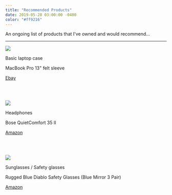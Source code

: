```yaml
---
title: "Recommended Products"
date: 2019-05-28 03:00:00 -0400
color: "#ff9216"
---
```


An ongoing list of products that I've owned and would recommend...

---

![](https://files.elliott.computer/images/felt-laptop-case.jpg)

Basic laptop case

MacBook Pro 13" felt sleeve

[Ebay](https://rover.ebay.com/rover/1/710-53481-19255-0/1?icep_id=114&ipn=icep&toolid=20004&campid=5338547922&mpre=https%3A%2F%2Fwww.ebay.co.uk%2Fitm%2F272120004984)

<br /><br />


![](https://files.elliott.computer/images/bose-headphones.jpg)

Headphones

Bose QuietComfort 35 II

[Amazon](https://amzn.to/31kgeJg)

<br /><br />


![](https://files.elliott.computer/images/safety-glasses.jpg)

Sunglasses / Safety glasses

Rugged Blue Diablo Safety Glasses (Blue Mirror 3 Pair)

[Amazon](https://amzn.to/2X4RFRr)

<br /><br />